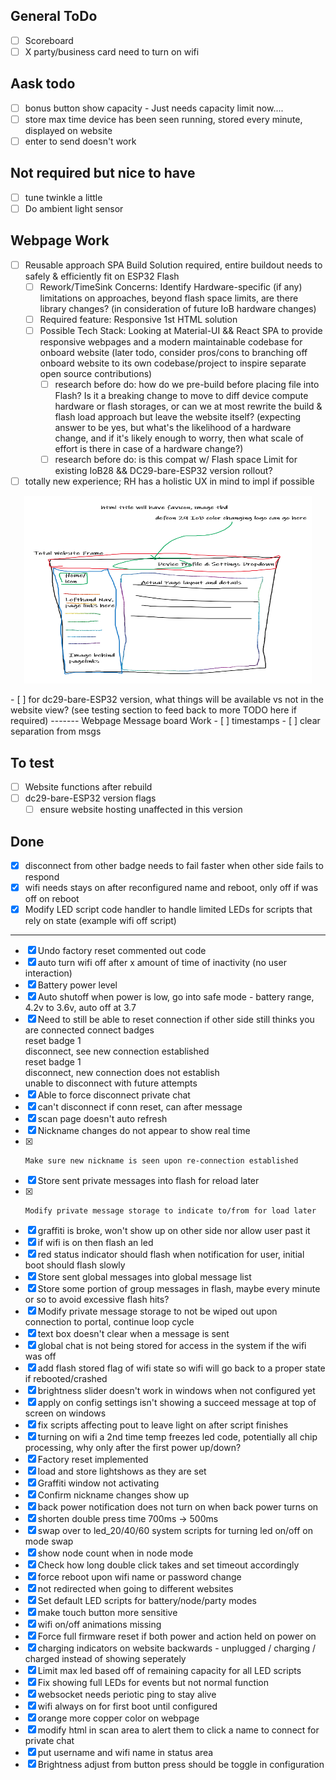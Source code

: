 General ToDo
----
- [ ] Scoreboard
- [ ] X party/business card need to turn on wifi

Aask todo
---------
- [ ] bonus button show capacity - Just needs capacity limit now....
- [ ] store max time device has been seen running, stored every minute, displayed on website
- [ ] enter to send doesn't work

Not required but nice to have
-----------------------------
- [ ] tune twinkle a little
- [ ] Do ambient light sensor

Webpage Work
-------
- [ ] Reusable approach SPA Build Solution required, entire buildout needs to safely & efficiently fit on ESP32 Flash
    - [ ] Rework/TimeSink Concerns: Identify Hardware-specific (if any) limitations on approaches, beyond flash space limits, are there library changes? (in consideration of future IoB hardware changes)
    - [ ] Required feature: Responsive 1st HTML solution
    - [ ] Possible Tech Stack: Looking at Material-UI && React SPA to provide responsive webpages and a modern maintainable codebase for onboard website (later todo, consider pros/cons to branching off onboard website to its own codebase/project to inspire separate open source contributions)
        - [ ] research before do: how do we pre-build before placing file into Flash? Is it a breaking change to move to diff device compute hardware or flash storages, or can we at most rewrite the build & flash load approach but leave the website itself? (expecting answer to be yes, but what's the likelihood of a hardware change, and if it's likely enough to worry, then what scale of effort is there in case of a hardware change?)
        - [ ] research before do: is this compat w/ Flash space Limit for existing IoB28 && DC29-bare-ESP32 version rollout?
- [ ] totally new experience; RH has a holistic UX in mind to impl if possible
<p align="center"> <img width="460" height="300" src="readme-images/website_ux.png">
</p>
 - [ ] for dc29-bare-ESP32 version, what things will be available vs not in the website view? (see testing section to feed back to more TODO here if required)
-------
Webpage Message board Work
 - [ ] timestamps
 - [ ] clear separation from msgs

To test
-------
 - [ ] Website functions after rebuild
 - [ ] dc29-bare-ESP32 version flags
    - [ ] ensure website hosting unaffected in this version

Done
-----
- [x] disconnect from other badge needs to fail faster when other side fails to respond
- [x] wifi needs stays on after reconfigured name and reboot, only off if was off on reboot
- [x] Modify LED script code handler to handle limited LEDs for scripts that rely on state (example wifi off script)
----
- [x] Undo factory reset commented out code
- [x] auto turn wifi off after x amount of time of inactivity (no user interaction)
- [x] Battery power level
- [x] Auto shutoff when power is low, go into safe mode - battery range, 4.2v to 3.6v, auto off at 3.7
- [x] Need to still be able to reset connection if other side still thinks you are connected
    connect badges  
    reset badge 1  
    disconnect, see new connection established  
    reset badge 1  
    disconnect, new connection does not establish  
    unable to disconnect with future attempts  
- [x] Able to force disconnect private chat
- [x] can't disconnect if conn reset, can after message
- [x] scan page doesn't auto refresh
- [x] Nickname changes do not appear to show real time
- [x]     Make sure new nickname is seen upon re-connection established
- [x] Store sent private messages into flash for reload later
- [x]     Modify private message storage to indicate to/from for load later
- [x] graffiti is broke, won't show up on other side nor allow user past it
- [x] if wifi is on then flash an led
- [x] red status indicator should flash when notification for user, initial boot should flash slowly
- [x] Store sent global messages into global message list
- [x] Store some portion of group messages in flash, maybe every minute or so to avoid excessive flash hits?
- [x] Modify private message storage to not be wiped out upon connection to portal, continue loop cycle
- [x] text box doesn't clear when a message is sent
- [x] global chat is not being stored for access in the system if the wifi was off
- [x] add flash stored flag of wifi state so wifi will go back to a proper state if rebooted/crashed
- [x] brightness slider doesn't work in windows when not configured yet
- [x] apply on config settings isn't showing a succeed message at top of screen on windows
- [x] fix scripts affecting pout to leave light on after script finishes
- [x] turning on wifi a 2nd time temp freezes led code, potentially all chip processing, why only after the first power up/down?
- [x] Factory reset implemented
- [x] load and store lightshows as they are set
- [x] Graffiti window not activating
- [x] Confirm nickname changes show up
- [x] back power notification does not turn on when back power turns on
- [x] shorten double press time   700ms -> 500ms
- [x] swap over to led_20/40/60 system scripts for turning led on/off on mode swap
- [x] show node count when in node mode
- [x] Check how long double click takes and set timeout accordingly
- [x] force reboot upon wifi name or password change
- [x] not redirected when going to different websites
- [x] Set default LED scripts for battery/node/party modes
- [x] make touch button more sensitive
- [x] wifi on/off animations missing
- [x] Force full firmware reset if both power and action held on power on
- [x] charging indicators on website backwards - unplugged / charging / charged instead of showing seperately
- [x] Limit max led based off of remaining capacity for all LED scripts
- [x] Fix showing full LEDs for events but not normal function
- [x] websocket needs periotic ping to stay alive
- [x] wifi always on for first boot until configured
- [x] orange more copper color on webpage
- [x] modify html in scan area to alert them to click a name to connect for private chat
- [x] put username and wifi name in status area
- [x] Brightness adjust from button press should be toggle in configuration
